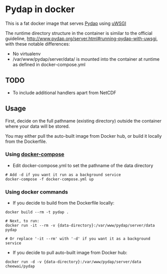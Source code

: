# Pydap in docker

This is a fat docker image that serves [Pydap](http://www.pydap.org/) using [uWSGI](https://uwsgi-docs.readthedocs.org/en/latest/)

The runtime directory structure in the container is similar to the official guideline, http://www.pydap.org/server.html#running-pydap-with-uwsgi, with these notable differences:

- No virtualenv
- /var/www/pydap/server/data/ is mounted into the container at runtime as defined in docker-compose.yml

## TODO

* To include additional handlers apart from NetCDF


## Usage

First, decide on the full pathname (existing directory) outside the container where your data will be stored.

You may either pull the auto-built image from Docker hub, or build it locally from the Dockerfile.

### Using [docker-compose](https://docs.docker.com/compose/)

* Edit docker-compose.yml to set the pathname of the data directory

```
# Add -d if you want it run as a background service
docker-compose -f docker-compose.yml up
```

### Using docker commands

* If you decide to build from the Dockerfile locally:

```
docker build --rm -t pydap .

# Next, to run:
docker run -it --rm -v {data-directory}:/var/www/pydap/server/data pydap

# Or replace '-it --rm' with '-d' if you want it as a background service
```

* If you decide to pull auto-built image from Docker hub:

```
docker run -d -v {data-directory}:/var/www/pydap/server/data cheewai/pydap
```
